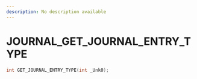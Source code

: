 ```yaml
---
description: No description available 
---
```


# JOURNAL\_GET_JOURNAL_ENTRY_TYPE

```cpp
int GET_JOURNAL_ENTRY_TYPE(int _Unk0);
```